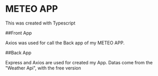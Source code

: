 # METEO APP

This was created with Typescript

##Front App

Axios was used for call the Back app of my METEO APP.


##Back App

Express and Axios are used for created my App.
Datas come from the "Weather Api", with the free version
